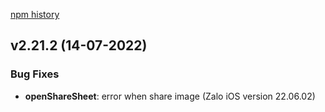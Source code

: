 <a href="https://www.npmjs.com/package/zmp-sdk?activeTab=versions" target="_blank">npm history</a>

## v2.21.2 (14-07-2022)

### Bug Fixes

* **openShareSheet**: error when share image (Zalo iOS version 22.06.02)